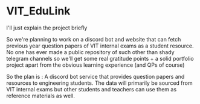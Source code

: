 
# VIT_EduLink
I'll just explain the project briefly

So we're planning to work on a discord bot and website that can fetch previous year question papers of VIT internal exams as a student resource. No one has ever made a public repository of such other than shady telegram channels so we'll get some real gratitude points + a solid portfolio project apart from the obvious learning experience (and QPs of course)

So the plan is :
A discord bot service that provides question papers and resources to engineering students.
The data will primarily be sourced from VIT internal exams but other students and teachers can use them as reference materials as well.
